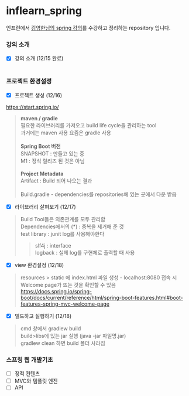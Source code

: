 # inflearn_spring
인프런에서 [김영한님의 spring 강의](https://www.inflearn.com/course/%EC%8A%A4%ED%94%84%EB%A7%81-%EC%9E%85%EB%AC%B8-%EC%8A%A4%ED%94%84%EB%A7%81%EB%B6%80%ED%8A%B8)를 수강하고 정리하는 repository 입니다.


### 강의 소개
- [x] 강의 소개 (12/15 완료)<br/><br/>

### 프로젝트 환경설정
- [x] 프로젝트 생성 (12/16)

https://start.spring.io/

> **maven / gradle**<br/>
필요한 라이브러리를 가져오고 build life cycle을 관리하는 tool<br/>
과거에는 maven 사용 요즘은 gradle 사용<br/><br/>
**Spring Boot 버전**<br/>
SNAPSHOT : 만들고 있는 중<br/>
M1 : 정식 릴리즈 된 것은 아님<br/><br/>
**Project Metadata**<br/>
Artifact : Build 되어 나오는 결과<br/><br/>
Build.gradle - dependencies를 repositories에 있는 곳에서 다운 받음



- [x] 라이브러리 살펴보기 (12/17)
> Build Tool들은 의존관계를 모두 관리함<br/>
Dependencies에서의 (*) : 중복을 제거해 준 것<br/>
test library : junit
log를 사용해야한다</br>
>> slf4j : interface</br>
logback : 실제 log를 구현체로 출력할 때 사용

- [x] view 환경설정 (12/18)
> resources > static 에 index.html 파일 생성 - localhost:8080 접속 시 Welcome page가 뜨는 것을 확인할 수 있음<br/>
https://docs.spring.io/spring-boot/docs/current/reference/html/spring-boot-features.html#boot-features-spring-mvc-welcome-page
- [x] 빌드하고 실행하기 (12/18)
> cmd 창에서 gradlew build<br/>
build>libs에 있는 jar 실행 (java -jar 파일명.jar)<br/>
gradlew clean 하면 build 폴더 사라짐

### 스프링 웹 개발기초
- [ ] 정적 컨텐츠
- [ ] MVC와 템플릿 엔진
- [ ] API
